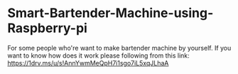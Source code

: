 # Smart-Bartender-Machine-using-Raspberry-pi
For some people who're want to make bartender machine by yourself. If you want to know how does it work please following from this link: https://1drv.ms/u/s!AnnYwmMeQpH7i1sgo7iL5xqJLhaA
